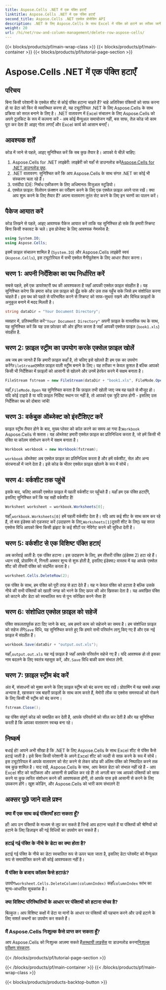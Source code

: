 ```yaml
---
title: Aspose.Cells .NET में एक पंक्ति हटाएँ
linktitle: Aspose.Cells .NET में एक पंक्ति हटाएँ
second_title: Aspose.Cells .NET एक्सेल प्रोसेसिंग API
description: .NET के लिए Aspose.Cells के साथ Excel में पंक्ति को हटाने का तरीका जानें। यह चरण-दर-चरण मार्गदर्शिका पूर्वापेक्षाएँ, कोड आयात और निर्बाध डेटा हेरफेर के लिए विस्तृत वॉकथ्रू को कवर करती है।
weight: 20
url: /hi/net/row-and-column-management/delete-row-aspose-cells/
---
```


{{< blocks/products/pf/main-wrap-class >}}
{{< blocks/products/pf/main-container >}}
{{< blocks/products/pf/tutorial-page-section >}}

# Aspose.Cells .NET में एक पंक्ति हटाएँ

## परिचय
बिना किसी परेशानी के एक्सेल शीट से कोई पंक्ति हटाना चाहते हैं? चाहे अतिरिक्त पंक्तियों को साफ करना हो या डेटा को फिर से व्यवस्थित करना हो, यह ट्यूटोरियल .NET के लिए Aspose.Cells के साथ प्रक्रिया को सरल बनाने के लिए है। .NET वातावरण में Excel संचालन के लिए Aspose.Cells को अपने टूलकिट के रूप में कल्पना करें - अब कोई मैन्युअल समायोजन नहीं, बस साफ, तेज़ कोड जो काम पूरा कर देता है! आइए गोता लगाएँ और Excel कार्य को आसान बनाएँ।
## आवश्यक शर्तें
कोड में जाने से पहले, आइए सुनिश्चित करें कि सब कुछ तैयार है। आपको ये चीज़ें चाहिए:
1.  Aspose.Cells for .NET लाइब्रेरी: लाइब्रेरी को यहाँ से डाउनलोड करें[Aspose.Cells for .NET डाउनलोड पृष्ठ](https://releases.aspose.com/cells/net/).  
2. .NET वातावरण: सुनिश्चित करें कि आप Aspose.Cells के साथ संगत .NET का कोई भी संस्करण चला रहे हैं।
3. पसंदीदा IDE: निर्बाध एकीकरण के लिए अधिमानतः विजुअल स्टूडियो।
4. एक्सेल फ़ाइल: विलोपन फ़ंक्शन का परीक्षण करने के लिए एक एक्सेल फ़ाइल अपने पास रखें।
क्या आप शुरू करने के लिए तैयार हैं? अपना वातावरण तुरंत सेट करने के लिए इन चरणों का पालन करें।
## पैकेज आयात करें
कोड लिखने से पहले, आइए आवश्यक पैकेज आयात करें ताकि यह सुनिश्चित हो सके कि हमारी स्क्रिप्ट बिना किसी रुकावट के चले। इस प्रोजेक्ट के लिए आवश्यक नेमस्पेस है:
```csharp
using System.IO;
using Aspose.Cells;
```
इसमें फ़ाइल संचालन शामिल है (`System.IO`) और Aspose.Cells लाइब्रेरी स्वयं (`Aspose.Cells`), इस ट्यूटोरियल में सभी एक्सेल मैनीपुलेशन के लिए आधार तैयार करना।
## चरण 1: अपनी निर्देशिका का पथ निर्धारित करें
सबसे पहले, हमें एक डायरेक्टरी पथ की आवश्यकता है जहाँ आपकी एक्सेल फ़ाइल संग्रहीत है। यह सुनिश्चित करेगा कि हमारा कोड उस फ़ाइल को ढूँढ़ सके और उस तक पहुँच सके जिसे हम संशोधित करना चाहते हैं। इस पथ को पहले से परिभाषित करने से स्क्रिप्ट को साफ-सुथरा रखने और विभिन्न फ़ाइलों के अनुकूल बनाने में मदद मिलती है।
```csharp
string dataDir = "Your Document Directory";
```
 व्यवहार में, प्रतिस्थापित करें`"Your Document Directory"` अपनी फ़ाइल के वास्तविक पथ के साथ, यह सुनिश्चित करें कि यह उस फ़ोल्डर की ओर इंगित करता है जहाँ आपकी एक्सेल फ़ाइल (`book1.xls`) संग्रहीत है.
## चरण 2: फ़ाइल स्ट्रीम का उपयोग करके एक्सेल फ़ाइल खोलें
 अब जब हम जानते हैं कि हमारी फ़ाइल कहाँ है, तो चलिए इसे खोलते हैं! हम एक का उपयोग करेंगे`FileStream`एक्सेल फ़ाइल वाली स्ट्रीम बनाने के लिए। यह तरीका न केवल कुशल है बल्कि आपको किसी भी निर्देशिका में फ़ाइलों को आसानी से खोलने और उनमें हेरफेर करने में सक्षम बनाता है।
```csharp
FileStream fstream = new FileStream(dataDir + "book1.xls", FileMode.Open);
```
 यहाँ,`FileMode.Open` यह सुनिश्चित करता है कि फ़ाइल तभी खोली जाए जब वह पहले से मौजूद हो। यदि कोई टाइपो है या यदि फ़ाइल निर्दिष्ट स्थान पर नहीं है, तो आपको एक त्रुटि प्राप्त होगी - इसलिए उस निर्देशिका पथ को दोबारा जांचें!
## चरण 3: वर्कबुक ऑब्जेक्ट को इंस्टैंशिएट करें
 फ़ाइल स्ट्रीम तैयार होने के बाद, मुख्य प्लेयर को कॉल करने का समय आ गया है:`Workbook` Aspose.Cells से क्लास। यह ऑब्जेक्ट हमारी एक्सेल फ़ाइल का प्रतिनिधित्व करता है, जो हमें किसी भी पंक्ति या कॉलम संशोधन करने में सक्षम बनाता है।
```csharp
Workbook workbook = new Workbook(fstream);
```
`workbook` ऑब्जेक्ट अब एक्सेल फ़ाइल का प्रतिनिधित्व करता है और हमें वर्कशीट, सेल और अन्य संरचनाओं में जाने देता है। इसे कोड के भीतर एक्सेल फ़ाइल खोलने के रूप में सोचें।
## चरण 4: वर्कशीट तक पहुंचें
इसके बाद, चलिए आपकी एक्सेल फ़ाइल में पहली वर्कशीट पर पहुँचते हैं। यहाँ हम एक पंक्ति हटाएँगे, इसलिए सुनिश्चित करें कि यह सही वर्कशीट है!
```csharp
Worksheet worksheet = workbook.Worksheets[0];
```
 यहाँ,`workbook.Worksheets[0]` हमें पहली वर्कशीट देता है। यदि आप कई शीट के साथ काम कर रहे हैं, तो बस इंडेक्स को एडजस्ट करें (उदाहरण के लिए,`Worksheets[1]`दूसरी शीट के लिए) यह सरल एक्सेस विधि आपको बिना किसी झंझट के कई शीटों पर नेविगेट करने की सुविधा देती है।
## चरण 5: वर्कशीट से एक विशिष्ट पंक्ति हटाएं
 अब कार्रवाई आती है: एक पंक्ति हटाना। इस उदाहरण के लिए, हम तीसरी पंक्ति (इंडेक्स 2) हटा रहे हैं। ध्यान रखें, प्रोग्रामिंग में, गिनती अक्सर शून्य से शुरू होती है, इसलिए इंडेक्स`2` वास्तव में यह आपके एक्सेल शीट की तीसरी पंक्ति को संदर्भित करता है।
```csharp
worksheet.Cells.DeleteRow(2);
```
एक पंक्ति के साथ, हम पंक्ति को पूरी तरह से हटा देते हैं। यह न केवल पंक्ति को हटाता है बल्कि उसके नीचे की सभी पंक्तियों को खाली जगह को भरने के लिए ऊपर की ओर खिसका देता है। यह अवांछित पंक्ति को काटने और डेटा को स्वचालित रूप से पुनः संरेखित करने जैसा है!
## चरण 6: संशोधित एक्सेल फ़ाइल को सहेजें
 पंक्ति सफलतापूर्वक हटा दिए जाने के बाद, अब हमारे काम को सहेजने का समय है। हम संशोधित फ़ाइल को सहेज लेंगे`Save` विधि, यह सुनिश्चित करते हुए कि हमारे सभी परिवर्तन लागू किए गए हैं और एक नई फ़ाइल में संग्रहीत हैं।
```csharp
workbook.Save(dataDir + "output.out.xls");
```
 यहाँ,`output.out.xls` यह नई फ़ाइल है जहाँ आपके परिवर्तन सहेजे गए हैं। यदि आवश्यक हो तो इसका नाम बदलने के लिए स्वतंत्र महसूस करें, और`.Save` विधि बाकी काम संभाल लेगी.
## चरण 7: फ़ाइल स्ट्रीम बंद करें
अंत में, संसाधनों को मुक्त करने के लिए फ़ाइल स्ट्रीम को बंद करना याद रखें। प्रोग्रामिंग में यह सबसे अच्छा अभ्यास है, खासकर जब बाहरी फ़ाइलों के साथ काम करते हैं, मेमोरी लीक या एक्सेस समस्याओं को रोकने के लिए किसी भी स्ट्रीम को बंद करना।
```csharp
fstream.Close();
```
यह पंक्ति संपूर्ण कोड को समाहित कर देती है, आपके परिवर्तनों को सील कर देती है और यह सुनिश्चित करती है कि आपका वातावरण स्वच्छ बना रहे।
## निष्कर्ष
बधाई हो! आपने अभी सीखा है कि .NET के लिए Aspose.Cells के साथ Excel शीट से पंक्ति कैसे हटाई जाती है। इसे बिना किसी परेशानी के अपने Excel शीट को जल्दी से साफ़ करने के रूप में सोचें। इस ट्यूटोरियल में आपके वातावरण को सेट करने से लेकर कोड की अंतिम पंक्ति को निष्पादित करने तक सब कुछ शामिल है। याद रखें, Aspose.Cells के साथ, आप केवल डेटा को संभाल नहीं रहे हैं - आप Excel शीट को सटीकता और आसानी से प्रबंधित कर रहे हैं!
तो अगली बार जब आपको पंक्तियों को साफ करने या कुछ त्वरित संशोधन करने की आवश्यकता होगी, तो आपके पास इसे आसानी से करने के लिए उपकरण होंगे। खुश कोडिंग, और Aspose.Cells को भारी काम संभालने दें!
## अक्सर पूछे जाने वाले प्रश्न
### क्या मैं एक साथ कई पंक्तियाँ हटा सकता हूँ?  
हाँ! आप उन पंक्तियों के माध्यम से लूप कर सकते हैं जिन्हें आप हटाना चाहते हैं या पंक्तियों की श्रेणियों को हटाने के लिए डिज़ाइन की गई विधियों का उपयोग कर सकते हैं।
### हटाई गई पंक्ति के नीचे के डेटा का क्या होता है?  
हटाई गई पंक्ति के नीचे का डेटा स्वचालित रूप से ऊपर चला जाता है, इसलिए डेटा प्लेसमेंट को मैन्युअल रूप से समायोजित करने की कोई आवश्यकता नहीं है।
### मैं पंक्ति के बजाय कॉलम कैसे हटाऊं?  
 उपयोग`worksheet.Cells.DeleteColumn(columnIndex)` कहाँ`columnIndex` स्तंभ का शून्य-आधारित सूचकांक है।
### क्या विशिष्ट परिस्थितियों के आधार पर पंक्तियों को हटाना संभव है?  
बिल्कुल। आप विशिष्ट कक्षों में डेटा या मानों के आधार पर पंक्तियों की पहचान करने और उन्हें हटाने के लिए सशर्त कथनों का उपयोग कर सकते हैं।
### मैं Aspose.Cells निःशुल्क कैसे प्राप्त कर सकता हूँ?  
 आप Aspose.Cells को निःशुल्क आज़मा सकते हैं[अस्थायी लाइसेंस](https://purchase.aspose.com/temporary-license/) या डाउनलोड करना[निःशुल्क परीक्षण संस्करण](https://releases.aspose.com/).

{{< /blocks/products/pf/tutorial-page-section >}}

{{< /blocks/products/pf/main-container >}}
{{< /blocks/products/pf/main-wrap-class >}}

{{< blocks/products/products-backtop-button >}}
